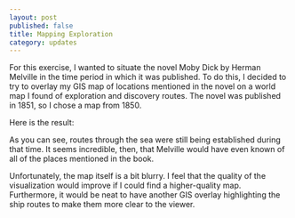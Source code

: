 ```yaml
---
layout: post
published: false
title: Mapping Exploration
category: updates
---
```


For this exercise, I wanted to situate the novel Moby Dick by Herman Melville in the time period in which it was published. To do this, I decided to try to overlay my GIS map of locations mentioned in the novel on a world map I found of exploration and discovery routes. The novel was published in 1851, so I chose a map from 1850.

Here is the result:



As you can see, routes through the sea were still being established during that time. It seems incredible, then, that Melville would have even known of all of the places mentioned in the book. 

Unfortunately, the map itself is a bit blurry. I feel that the quality of the visualization would improve if I could find a higher-quality map. Furthermore, it would be neat to have another GIS overlay highlighting the ship routes to make them more clear to the viewer.


